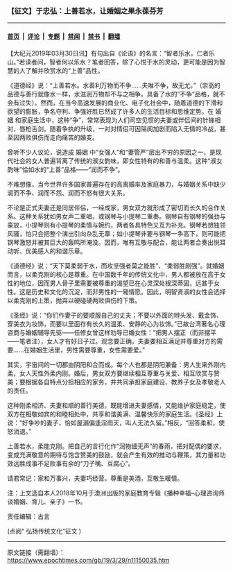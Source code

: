 ### 【征文】于忠弘：上善若水，让婚姻之果永葆芬芳

---

#### [首页](../../../..?n11150035) &nbsp;|&nbsp; [评论](../../../../../epoch-comment?n11150035) &nbsp;|&nbsp; [专题](../../../../../epoch-special?n11150035) &nbsp;|&nbsp; [禁闻](../../../../../epoch-news?n11150035) &nbsp;|&nbsp; [禁书](../../../../../books?n11150035) &nbsp;|&nbsp; [翻墙](https://github.com/gfw-breaker/nogfw/blob/master/README.md?n11150035)


<div class="post_content" id="artbody" itemprop="articleBody">
 <!-- article content begin -->
 <p>
  【大纪元2019年03月30日讯】有句出自《论语》的名言：“智者乐水，仁者乐山。”若读者问，智者何以乐水？笔者回答，除了心悦于水的灵动，更可能是因为智慧的人了解并欣赏水的“上善”品性。
 </p>
 <p>
  《道德经》说：“上善若水。水善利万物而不争……夫唯不争，故无尤。”（崇高的品德与善行就像水一样，水滋润万物却不与之相争。具备了水的“不争”品格，就不会有过失）。然而，在当今高速发展的商业化、电子化社会中，随着道德的下滑和欲望的膨胀，争名夺利、争强好胜已然成了许多人的生活目标和思维定势。在
  <ok href="https://www.epochtimes.com/gb/tag/%E5%A9%9A%E5%A7%BB.html">
   婚姻
  </ok>
  和家庭生活中，这种“争”，常常表现为人们司空见惯的夫妻或伴侣间的针锋相对，唇枪舌剑。随着争执的升级，一对对情侣可因隔阂加剧而陷入无情的冷战，甚至因两败俱伤而走向痛苦的婚变。
 </p>
 <p>
  曾听不少人议论，说造成
  <ok href="https://www.epochtimes.com/gb/tag/%E5%A9%9A%E5%A7%BB.html">
   婚姻
  </ok>
  中“女强人”和“妻管严”层出不穷的原因之一，是现代社会的女人普遍背离了传统的淑女韵味，即女性特有的和善与温柔。这种“淑女韵味”恰如水的“上善”品格——“润而不争”。
 </p>
 <p>
  不难想像，当今世界许多国家普遍存在的高离婚率及家庭暴力，与婚姻关系中缺少润而不争、润而不怨、润而不怒有很大关系。
 </p>
 <p>
  不论是正式夫妻还是同居伴侣，一经成家，男女双方就形成了密切而长久的合作关系。这种关系犹如男女声二重唱，或钢琴与小提琴二重奏。钢琴自有钢琴的强劲与豪放，小提琴则有小提琴的柔情与婉约，两者各具特色又互为补充。钢琴若想独领风骚，怕只会把整个演出引向杂乱无章；如小提琴非要与钢琴一争高下，则可能把钢琴激怒并被其巨大的轰鸣所淹没。因而，唯有互敬与配合，能让两者合奏出悦耳动听、优美感人的和谐乐章。
 </p>
 <p>
  《道德经》说：“天下莫柔弱于水，而攻坚强者莫之能胜”、“柔弱胜刚强”。就婚姻而言，以柔克刚的核心是尊重。在中国数千年的传统文化中，男人都被放在高于女性的地位，因而男人骨子里需要被尊重的渴望已在心灵深处根深蒂固，远甚于女性。这是历史和文化的沉淀，而非男性的一厢情愿。因此，明智贤淑的女性会选择以柔克刚的上策，抛弃以硬碰硬两败俱伤的下策。
 </p>
 <p>
  《圣经》说：“你们作妻子的要顺服自己的丈夫；不要以外面的辫头发、戴金饰、穿美衣为妆饰，而要以里面存有长久的温柔、安静的心为妆饰。”已故台湾著名心理咨商与婚姻辅导先驱——任修女曾这样劝导已婚女性：“把男人摆正（而非摆平——笔者注），女人才有好日子过。观念要正确，夫妻要相互满足并尊重对方的需要……在婚姻生活里，男性需要尊重，女性需要爱。”
 </p>
 <p>
  其实，宇宙间的一切都由阴阳和合而成。每个人也都是阴阳兼备：男人生来外刚内柔，女人天性外柔内刚。婚后，男女双方要继续相互尊重与关爱、相互欣赏与赞美；要根据各自特点分担相应的家务，并共同承担家庭建设、教养子女及孝敬老人的责任。
 </p>
 <p>
  这种刚柔相济、夫妻和顺的善行美德，既能增进夫妻感情，又能维护家庭稳定，使双方在相敬如宾的和睦相处中，共享和谐美满、温馨快乐的家庭生活。《圣经》上说：“好争吵的妻子，恰如屋漏偏逢淫雨天，叫人无法久留。”相反，“回答柔和，使怒消退。”
 </p>
 <p>
  上善若水，柔能克刚。把自己的言行化作“润物细无声”的春雨，把对配偶的要求，变成充满敬意的期待与饱含赞美的鼓励，就会产生有效的推动与鞭策，其力量和功效远胜成事不足败事有余的“刀子嘴、豆腐心”。
 </p>
 <p>
  请君常记：家和万事兴，夫妻巧经营。尊重是美酒，互敬生暖情。
 </p>
 <p>
  注：上文选自本人2018年10月于澳洲出版的家庭教育专辑《播种幸福–心理咨询师谈婚姻、育儿、亲子》一书。
 </p>
 <p>
  责任编辑：古言
 </p>
 <p>
  (点阅“
  <ok href="https://www.epochtimes.com/gb/tag/%E5%BC%98%E6%8F%9A%E5%82%B3%E7%B5%B1%E6%96%87%E5%8C%96%E5%BE%B5%E6%96%87.html">
   弘扬传统文化”征文
  </ok>
  )
 </p>
 <!-- article content end -->
 <div id="below_article_ad">
 </div>
</div>


---

原文链接（需翻墙）：https://www.epochtimes.com/gb/19/3/29/n11150035.htm